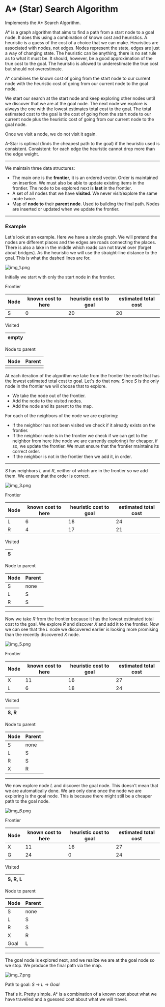 # A* (Star) Search Algorithm

Implements the A* Search Algorithm.

A* is a graph algorithm that aims to find a path from a start node to a goal node.
It does this using a combination of known cost and heuristics. A heuristic is a guess of the cost of a choice that
we can make. Heuristics are associated with nodes, not edges. Nodes represent the state, edges are just
a way of changing state. The heuristic can be anything, there is no set rule as to what it must be.
It should, however, be a good approximation of the true cost to the goal. The heuristic is allowed to
underestimate the true cost but should not overestimate.

A* combines the known cost of going from the start node to our current node with the heuristic cost
of going from our current node to the goal node.

We start our search at the start node and keep exploring other nodes until we discover that we are at the
goal node. The next node we explore is always the one with the lowest estimates total cost to the goal.
The total estimated cost to the goal is the cost of going from the start node to our current node plus the heuristic
cost
of going from our current node to the goal node.

Once we visit a node, we do not visit it again.

A-Star is optimal (finds the cheapest path to the goal) if the heuristic used is consistent.
Consistent: for each edge the heuristic cannot drop more than the edge weight.

---

We maintain three data structures:

- The main one is the **frontier**, it is an ordered vector. Order is maintained on insertion. We must also be able to
  update existing items in the frontier. The node to be explored next is **last** in the frontier.
- A set of all nodes that we have **visited**. We never visit/explore the same node twice.
- Map of **node to** their **parent node**. Used to building the final path. Nodes are inserted or updated when we update the frontier. 

---

### Example

Let's look at an example. Here we have a simple graph. We will pretend the nodes are different places and the edges
are roads connecting the places. There is also a lake in the middle which roads can not travel over (forget about
bridges).
As the heuristic we will use the straight-line distance to the goal. This is what the dashed lines are for.

![img_1.png](img_1.png)

Initially we start with only the start node in the frontier.

Frontier

| Node | known cost to here | heuristic cost to goal | estimated total cost |
|------|--------------------|------------------------|----------------------|
| S    | 0                  | 20                     | 20                   |

Visited

| empty |
|-------|

Node to parent

| Node | Parent |
|------|--------|
|      |        |

At each iteration of the algorithm we take from the frontier the node that has the lowest estimated
total cost to goal. Let's do that now. Since _S_ is the only node in the frontier we will choose that to explore.

- We take the node out of the frontier.
- Add the node to the visited nodes.
- Add the node and its parent to the map.

For each of the neighbors of the node we are exploring:

- If the neighbor has not been visited we check if it already exists on the frontier.
- If the neighbor node is in the frontier we check if we can get to the neighbor from here (the node we are currently
  exploring) for cheaper, if so, we update the frontier. We must ensure that the frontier maintains its correct order.
- If the neighbor is not in the frontier then we add it, in order.

---

_S_ has neighbors _L_ and _R_, neither of which are in the frontier so we add them. We ensure that the order is correct.

![img_3.png](img_3.png)

Frontier

| Node | known cost to here | heuristic cost to goal | estimated total cost |
|------|--------------------|------------------------|----------------------|
| L    | 6                  | 18                     | 24                   |
| R    | 4                  | 17                     | 21                   |

Visited

| S |
|---|

Node to parent

| Node | Parent |
|------|--------|
| S    | none   |
| L    | S      |
| R    | S      |

---

Now we take _R_ from the frontier because it has the lowest estimated total cost to the goal. We explore _R_ and
discover _X_ and add it to the frontier. Now we can see that the _L_ node we discovered earlier is looking more
promising
than the recently discovered _X_ node.

![img_5.png](img_5.png)

Frontier

| Node | known cost to here | heuristic cost to goal | estimated total cost |
|------|--------------------|------------------------|----------------------|
| X    | 11                 | 16                     | 27                   |
| L    | 6                  | 18                     | 24                   |

Visited

| S, R |
|------|

Node to parent

| Node | Parent |
|------|--------|
| S    | none   |
| L    | S      |
| R    | S      |
| X    | R      |

---

We now explore node _L_ and discover the goal node. This doesn't mean that we are automatically done. We are only done
once the node we are exploring is the goal node. This is because there might still be a cheaper path to the goal node.

![img_6.png](img_6.png)


Frontier

| Node | known cost to here | heuristic cost to goal | estimated total cost |
|------|--------------------|------------------------|----------------------|
| X    | 11                 | 16                     | 27                   |
| G    | 24                 | 0                      | 24                   |

Visited

| S, R, L |
|---------|

Node to parent

| Node | Parent |
|------|--------|
| S    | none   |
| L    | S      |
| R    | S      |
| X    | R      |
| Goal | L      |

---

The goal node is explored next, and we realize we are at the goal node so we stop. We produce the final path via the map.

![img_7.png](img_7.png)

Path to goal: _S_ -> _L_ -> _Goal_

That's it. Pretty simple. A* is a combination of a known cost about what we have travelled and a guessed cost about 
what we will travel.